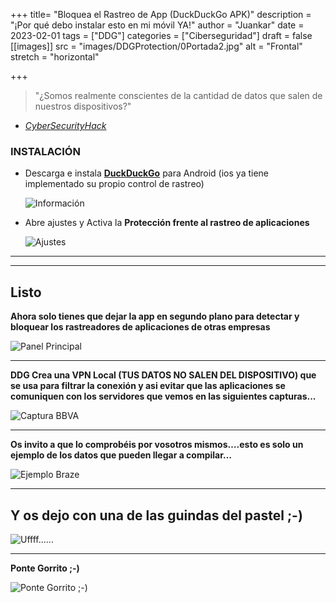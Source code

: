 +++
title= "Bloquea el Rastreo de App (DuckDuckGo APK)"
description = "¡Por qué debo instalar esto en mi móvil YA!"
author = "Juankar"
date = 2023-02-01
tags = ["DDG"]
categories = ["Ciberseguridad"]
draft = false
[[images]]
  src = "images/DDGProtection/0Portada2.jpg"
  alt = "Frontal"
  stretch = "horizontal"

+++


> "¿Somos realmente conscientes de la cantidad de datos que salen de nuestros dispositivos?"  
-
	[*CyberSecurityHack*][def1] 


### INSTALACIÓN ###   

- Descarga e instala [**DuckDuckGo**][def2] para Android (ios ya tiene implementado su propio control de rastreo)   

  ![Información](/images/DDGProtection/1Portada.png "Información")    

- Abre ajustes y Activa la **Protección frente al rastreo de aplicaciones** 

  ![Ajustes](/images/DDGProtection/01.png "Ajustes")  

---  
---  

## Listo ##   
**Ahora solo tienes que dejar la app en segundo plano para detectar y bloquear los 
rastreadores de aplicaciones de otras empresas**  


![Panel Principal](/images/DDGProtection/1.jpg "Panel Principal")  


---  

**DDG Crea una VPN Local (TUS DATOS NO SALEN DEL DISPOSITIVO) que se usa para filtrar la conexión y asi evitar que las aplicaciones se comuniquen con los servidores que vemos en las siguientes capturas...**

![Captura BBVA](/images/DDGProtection/3.1.png "Captura BBVA") 

---   

**Os invito a que lo comprobéis por vosotros mismos….esto es solo un ejemplo de los datos que pueden llegar a compilar…**

![Ejemplo Braze](/images/DDGProtection/Braze.jpg "Ejemplo Braze") 

---  

## Y os dejo con una de las guindas del pastel ;-)  ## 


![Uffff......](/images/DDGProtection/Linkdn.jpg "Ufff....")   

---  

**Ponte Gorrito ;-)**

![Ponte Gorrito ;-)](/images/DDGProtection/FIN.png "Ponte Gorrito ;-)")



[def1]: http://bit.ly/3JxEa4g
[def2]: https://play.google.com/store/apps/details?id=com.duckduckgo.mobile.android  
